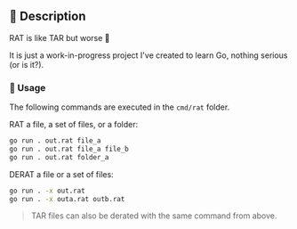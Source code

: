 ## 🐀 Description

RAT is like TAR but worse 🌠

It is just a work-in-progress project I've created to learn Go, nothing serious (or is it?).

### 🐀 Usage

The following commands are executed in the `cmd/rat` folder.

RAT a file, a set of files, or a folder:
```bash
go run . out.rat file_a
go run . out.rat file_a file_b
go run . out.rat folder_a
```

DERAT a file or a set of files:
```bash
go run . -x out.rat
go run . -x outa.rat outb.rat
```
> TAR files can also be derated with the same command from above.
